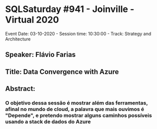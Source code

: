 # SQLSaturday #941 - Joinville - Virtual 2020
Event Date: 03-10-2020 - Session time: 10:30:00 - Track: Strategy and Architecture
## Speaker: Flávio Farias
## Title: Data Convergence with Azure
## Abstract:
### O objetivo dessa sessão é mostrar além das ferramentas, afinal no mundo de cloud, a palavra que mais ouvimos é "Depende", e pretendo mostrar alguns caminhos possíveis usando a stack de dados do Azure
